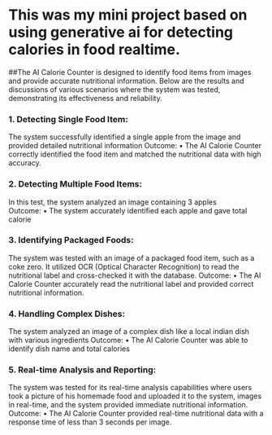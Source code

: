 # This was my mini project based on using generative ai for detecting calories in food realtime.
##The AI Calorie Counter is designed to identify food items from images and provide accurate nutritional information. Below are the results and discussions of various scenarios where the system was tested, demonstrating its effectiveness and reliability.
### 1. Detecting Single Food Item:
The system successfully identified a single apple from the image and provided detailed nutritional information
Outcome:
•	The AI Calorie Counter correctly identified the food item and matched the nutritional data with high accuracy.

                                                                  

### 2. Detecting Multiple Food Items:
In this test, the system analyzed an image containing 3 apples  
Outcome:
•	The system accurately identified each apple and gave total calorie 


 
                                                             




### 3. Identifying Packaged Foods:
The system was tested with an image of a packaged food item, such as a coke zero. It utilized OCR (Optical Character Recognition) to read the nutritional label and cross-checked it with the database.
Outcome:
•	The AI Calorie Counter accurately read the nutritional label and provided correct nutritional information.


                                                         










### 4. Handling Complex Dishes:
The system analyzed an image of a complex dish like a local indian dish with various ingredients
Outcome:
•	The AI Calorie Counter was able to identify dish name and total calories
                                                            








### 5. Real-time Analysis and Reporting:
The system was tested for its real-time analysis capabilities where users took a picture of his homemade food and uploaded it to the system, images in real-time, and the system provided immediate nutritional information.
Outcome:
•	The AI Calorie Counter provided real-time nutritional data with a response time of less than 3 seconds per image.                        

